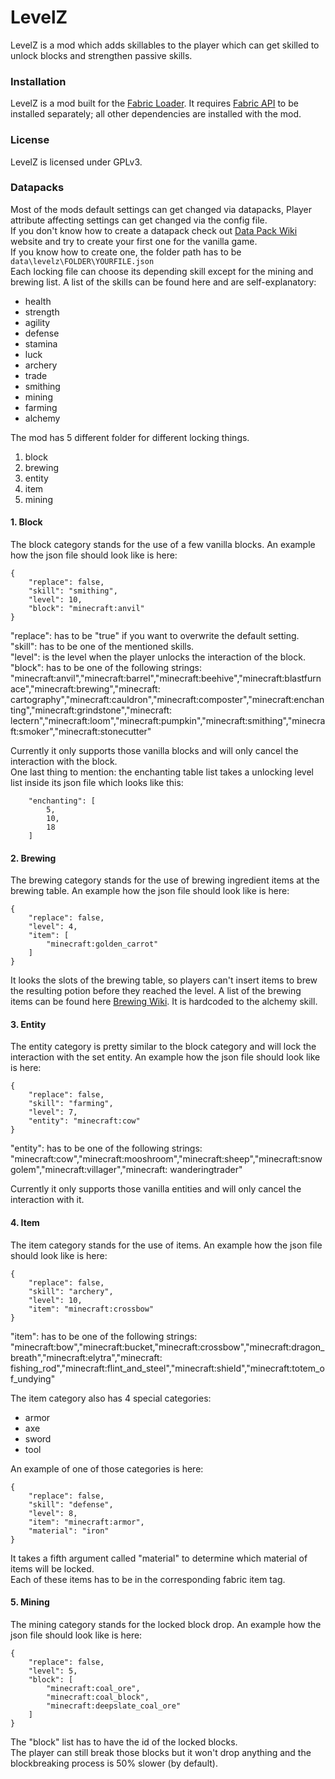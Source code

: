 # LevelZ

LevelZ is a mod which adds skillables to the player which can get skilled to unlock blocks and strengthen passive
skills.

### Installation

LevelZ is a mod built for the [Fabric Loader](https://fabricmc.net/). It
requires [Fabric API](https://www.curseforge.com/minecraft/mc-mods/fabric-api) to be installed separately; all other
dependencies are installed with the mod.

### License

LevelZ is licensed under GPLv3.

### Datapacks

Most of the mods default settings can get changed via datapacks, Player attribute affecting settings can get changed via
the config file.\
If you don't know how to create a datapack check out [Data Pack Wiki](https://minecraft.fandom.com/wiki/Data_Pack)
website and try to create your first one for the vanilla game.\
If you know how to create one, the folder path has to be ```data\levelz\FOLDER\YOURFILE.json```\
Each locking file can choose its depending skill except for the mining and brewing list. A list of the skills can be
found here and are self-explanatory:

* health
* strength
* agility
* defense
* stamina
* luck
* archery
* trade
* smithing
* mining
* farming
* alchemy

The mod has 5 different folder for different locking things.

1. block
2. brewing
3. entity
4. item
5. mining

#### 1. Block

The block category stands for the use of a few vanilla blocks. An example how the json file should look like is here:

```
{
    "replace": false,
    "skill": "smithing",
    "level": 10,
    "block": "minecraft:anvil"
}
```

"replace": has to be "true" if you want to overwrite the default setting.\
"skill": has to be one of the mentioned skills.\
"level": is the level when the player unlocks the interaction of the block.\
"block": has to be one of the following strings:\
"minecraft:anvil","minecraft:barrel","minecraft:beehive","minecraft:blastfurnace","minecraft:brewing","minecraft:
cartography","minecraft:cauldron","minecraft:composter","minecraft:enchanting","minecraft:grindstone","minecraft:
lectern","minecraft:loom","minecraft:pumpkin","minecraft:smithing","minecraft:smoker","minecraft:stonecutter"

Currently it only supports those vanilla blocks and will only cancel the interaction with the block.\
One last thing to mention: the enchanting table list takes a unlocking level list inside its json file which looks like
this:

```
    "enchanting": [
        5,
        10,
        18
    ]
```

#### 2. Brewing

The brewing category stands for the use of brewing ingredient items at the brewing table. An example how the json file
should look like is here:

```
{
    "replace": false,
    "level": 4,
    "item": [
        "minecraft:golden_carrot"
    ]
}
```

It looks the slots of the brewing table, so players can't insert items to brew the resulting potion before they reached
the level. A list of the brewing items can be found here [Brewing Wiki](https://minecraft.fandom.com/wiki/Brewing). It
is hardcoded to the alchemy skill.

#### 3. Entity

The entity category is pretty similar to the block category and will lock the interaction with the set entity. An
example how the json file should look like is here:

```
{
    "replace": false,
    "skill": "farming",
    "level": 7,
    "entity": "minecraft:cow"
}
```

"entity": has to be one of the following strings:\
"minecraft:cow","minecraft:mooshroom","minecraft:sheep","minecraft:snowgolem","minecraft:villager","minecraft:
wanderingtrader"

Currently it only supports those vanilla entities and will only cancel the interaction with it.

#### 4. Item

The item category stands for the use of items. An example how the json file should look like is here:

```
{
    "replace": false,
    "skill": "archery",
    "level": 10,
    "item": "minecraft:crossbow"
}
```

"item": has to be one of the following strings:\
"minecraft:bow","minecraft:bucket,"minecraft:crossbow","minecraft:dragon_breath","minecraft:elytra","minecraft:
fishing_rod","minecraft:flint_and_steel","minecraft:shield","minecraft:totem_of_undying"

The item category also has 4 special categories:

* armor
* axe
* sword
* tool

An example of one of those categories is here:

```
{
    "replace": false,
    "skill": "defense",
    "level": 8,
    "item": "minecraft:armor",
    "material": "iron"
}
```

It takes a fifth argument called "material" to determine which material of items will be locked.\
Each of these items has to be in the corresponding fabric item tag.

#### 5. Mining

The mining category stands for the locked block drop. An example how the json file should look like is here:

```
{
    "replace": false,
    "level": 5,
    "block": [
        "minecraft:coal_ore",
        "minecraft:coal_block",
        "minecraft:deepslate_coal_ore"
    ]
}
```

The "block" list has to have the id of the locked blocks.\
The player can still break those blocks but it won't drop anything and the blockbreaking process is 50% slower (by
default).
